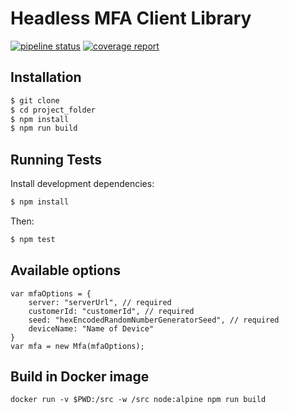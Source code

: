 # Headless MFA Client Library

[![pipeline status](https://gitlab.corp.miracl.com/mfa/maas/pkg/client-js/badges/master/pipeline.svg)](https://gitlab.corp.miracl.com/mfa/maas/pkg/client-js/commits/master)
[![coverage report](https://gitlab.corp.miracl.com/mfa/maas/pkg/client-js/badges/master/coverage.svg)](https://gitlab.corp.miracl.com/mfa/maas/pkg/client-js/commits/master)

## Installation

```bash
$ git clone
$ cd project_folder
$ npm install
$ npm run build
```

## Running Tests

Install development dependencies:

```bash
$ npm install
```

Then:

```bash
$ npm test
```

## Available options

```
var mfaOptions = {
	server: "serverUrl", // required
	customerId: "customerId", // required
	seed: "hexEncodedRandomNumberGeneratorSeed", // required
	deviceName: "Name of Device"
}
var mfa = new Mfa(mfaOptions);
```

## Build in Docker image

```
docker run -v $PWD:/src -w /src node:alpine npm run build
```
